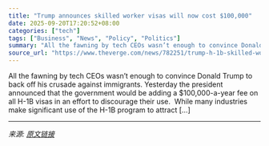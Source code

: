 ```yaml
---
title: "Trump announces skilled worker visas will now cost $100,000"
date: 2025-09-20T17:20:52+08:00
categories: ["tech"]
tags: ["Business", "News", "Policy", "Politics"]
summary: "All the fawning by tech CEOs wasn’t enough to convince Donald Trump to back off his crusade against immigrants. Yesterday the president announced that the government would be adding a $100,000-a-year "
source_url: "https://www.theverge.com/news/782251/trump-h-1b-skilled-worker-visas-cost-100000"
---
```


All the fawning by tech CEOs wasn’t enough to convince Donald Trump to back off his crusade against immigrants. Yesterday the president announced that the government would be adding a $100,000-a-year fee on all H-1B visas in an effort to discourage their use.&#160; While many industries make significant use of the H-1B program to attract [&#8230;]

---

*来源: [原文链接](https://www.theverge.com/news/782251/trump-h-1b-skilled-worker-visas-cost-100000)*

